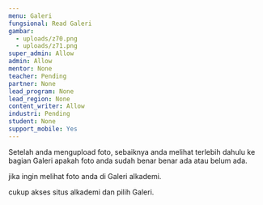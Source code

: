 ```yaml
---
menu: Galeri
fungsional: Read Galeri
gambar:
  - uploads/z70.png
  - uploads/z71.png
super_admin: Allow
admin: Allow
mentor: None
teacher: Pending
partner: None
lead_program: None
lead_region: None
content_writer: Allow
industri: Pending
student: None
support_mobile: Yes
---
```

Setelah anda mengupload foto, sebaiknya anda melihat terlebih dahulu ke bagian Galeri apakah foto anda sudah benar benar ada atau belum ada.

jika ingin melihat foto anda di Galeri alkademi.

cukup akses situs alkademi dan pilih Galeri.
